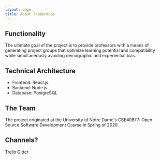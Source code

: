 ```yaml
---
layout: page
title: About TrueGroups
---
```


## Functionality
The ultimate goal of the project is to provide professors with a means of generating project groups that optimize learning potential and compatibility while simultaneously avoiding demographic and experiential bias.

## Technical Architecture
- Frontend: React.js
- Backend: Node.js
- Database: PostgreSQL

## The Team
The project originated at the University of Notre Dame's CSE40677: Open Source Software Development Course in Spring of 2020.

## Channels?
[Trello](https://trello.com/b/ijCxFSVn/application-development)
[Gitter](https://gitter.im/TrueGroups/community)
